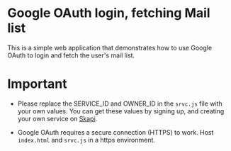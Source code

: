 # Google OAuth login, fetching Mail list

This is a simple web application that demonstrates how to use Google OAuth to login and fetch the user's mail list.

# Important

- Please replace the SERVICE_ID and OWNER_ID in the `srvc.js` file with your own values.
You can get these values by signing up, and creating your own service on [Skapi](https://www.skapi.com).

- Google OAuth requires a secure connection (HTTPS) to work. Host `index.html` and `srvc.js` in a https environment.